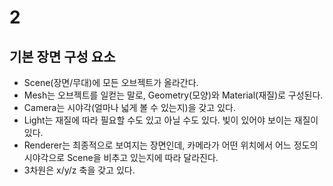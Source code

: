 # 2

## 기본 장면 구성 요소
- Scene(장면/무대)에 모든 오브젝트가 올라간다.
- Mesh는 오브젝트를 일컫는 말로, Geometry(모양)와 Material(재질)로 구성된다. 
- Camera는 시야각(얼마나 넓게 볼 수 있는지)을 갖고 있다. 
- Light는 재질에 따라 필요할 수도 있고 아닐 수도 있다. 빛이 있어야 보이는 재질이 있다.
- Renderer는 최종적으로 보여지는 장면인데, 카메라가 어떤 위치에서 어느 정도의 시야각으로 Scene을 비추고 있는지에 따라 달라진다.
- 3차원은 x/y/z 축을 갖고 있다. 


